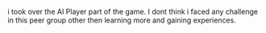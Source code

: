 i took over the AI Player part of  the game. I dont think i faced any challenge in this peer group other then learning more and gaining experiences.
